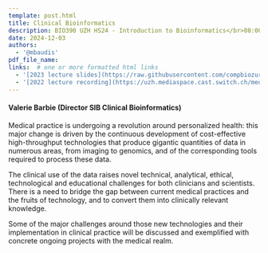 ```yaml
---
template: post.html
title: Clinical Bioinformatics
description: BIO390 UZH HS24 - Introduction to Bioinformatics</br>08:00-09:45 @ UZH Irchel Y03-G-85
date: 2024-12-03
authors:
  - '@mbaudis'
pdf_file_name:
links:  # one or more formatted html links
  - '[2023 lecture slides](https://raw.githubusercontent.com/compbiozurich/UZH-BIO390/main/course-material/2023-12-05___Valerie-Barbie__Clinical-Bioinformatics__UZH-BIO390-HS23-lecture-12.pdf)'
  - '[2022 lecture recording](https://uzh.mediaspace.cast.switch.ch/media/Introduction+to+Bioinformatics+-+Lecture+12A+Clinical+Bioinformatics/0_93stjkug)'
---
```


#### Valerie Barbie (Director SIB Clinical Bioinformatics)

Medical practice is undergoing a revolution around personalized health: this major change is driven by the continuous development of cost-effective high-throughput technologies that produce gigantic quantities of data in numerous areas, from imaging to genomics, and of the corresponding tools required to process these data.
<!--more-->

The clinical use of the data raises novel technical, analytical, ethical, technological and educational challenges for both clinicians and scientists. There is a need to bridge the gap between current medical practices and the fruits of technology, and to convert them into clinically relevant knowledge.

Some of the major challenges around those new technologies and their implementation in clinical practice will be discussed and exemplified with concrete ongoing projects with the medical realm.
